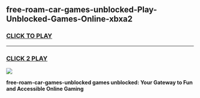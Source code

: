 
## free-roam-car-games-unblocked-Play-Unblocked-Games-Online-xbxa2
<h3>
<a href="https://premium76.site?title=free-roam-car-games-unblocked&ref=25A">CLICK TO PLAY</a></h3>
<hr>

<h3>
<a href="https://premium76.site?title=free-roam-car-games-unblocked&ref=25A">CLICK 2 PLAY</a>
  
</h3>

<a href="https://premium76.site?title=free-roam-car-games-unblocked&ref=25A"><img src="https://clearcache.store/games.png"></a>


**free-roam-car-games-unblocked games unblocked: Your Gateway to Fun and Accessible Online Gaming**
